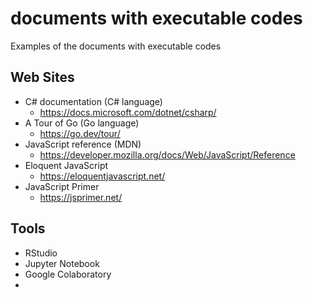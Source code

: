 # documents with executable codes
Examples of the documents with executable codes

## Web Sites
* C# documentation (C# language)
  * https://docs.microsoft.com/dotnet/csharp/
* A Tour of Go (Go language)
  * https://go.dev/tour/
* JavaScript reference (MDN)
  * https://developer.mozilla.org/docs/Web/JavaScript/Reference
* Eloquent JavaScript
  * https://eloquentjavascript.net/
* JavaScript Primer
  * https://jsprimer.net/

## Tools
* RStudio
* Jupyter Notebook
* Google Colaboratory
* 
